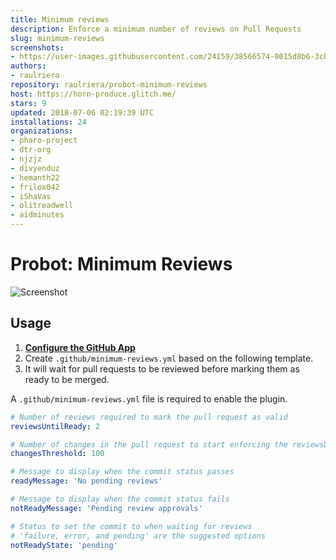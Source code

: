 ```yaml
---
title: Minimum reviews
description: Enforce a minimum number of reviews on Pull Requests
slug: minimum-reviews
screenshots:
- https://user-images.githubusercontent.com/24159/38566574-0015d8b6-3cb2-11e8-872f-e9495192581e.png
authors:
- raulriera
repository: raulriera/probot-minimum-reviews
host: https://horn-produce.glitch.me/
stars: 9
updated: 2018-07-06 02:19:39 UTC
installations: 24
organizations:
- pharo-project
- dtr-org
- njzjz
- divyenduz
- hemanth22
- frilox042
- iShaVas
- olitreadwell
- aidminutes
---
```


# Probot: Minimum Reviews

![Screenshot](https://user-images.githubusercontent.com/24159/38566574-0015d8b6-3cb2-11e8-872f-e9495192581e.png)

## Usage

1. **[Configure the GitHub App](https://github.com/apps/minimum-reviews)**
2. Create `.github/minimum-reviews.yml` based on the following template.
3. It will wait for pull requests to be reviewed before marking them as ready to be merged.

A `.github/minimum-reviews.yml` file is required to enable the plugin.

```yml
# Number of reviews required to mark the pull request as valid
reviewsUntilReady: 2

# Number of changes in the pull request to start enforcing the reviewsUntilReady rule
changesThreshold: 100

# Message to display when the commit status passes
readyMessage: 'No pending reviews'

# Message to display when the commit status fails
notReadyMessage: 'Pending review approvals'

# Status to set the commit to when waiting for reviews
# 'failure, error, and pending' are the suggested options
notReadyState: 'pending'
```
